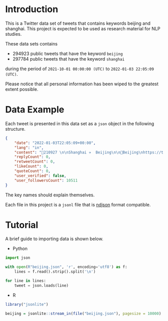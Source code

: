 # Introduction

This is a Twitter data set of tweets that contains keywords beijing and shanghai. This project is expected to be used as research material for NLP studies.

These data sets contains

- 294923 public tweets that have the keyword `beijing`
- 297784 public tweets that have the keyword `shanghai`

during the period of `2021-10-01 00:00:00 (UTC)` to `2022-01-03 22:05:09 (UTC)`.

Please notice that all personal information has been wiped to the greatest extent possible.

# Data Example

Each tweet is presented in this data set as a `json` object in the following structure.

```json
{
    "date": "2022-01-03T22:05:09+00:00",
    "lang": "in",
    "content": "🔷210927 \n\nShanghai ✈️  Beijing\n\n🛬Beijing\nhttps://t.co/OgDGuSbX75 https://t.co/IlUlGtxUVR",
    "replyCount": 0,
    "retweetCount": 0,
    "likeCount": 0,
    "quoteCount": 0,
    "user_verified": false,
    "user_followersCount": 10511
}
```

The key names should explain themselves.

Each file in this project is a `jsonl` file that is [ndjson](http://ndjson.org/) format compatible.

# Tutorial

A brief guide to importing data is shown below.

- Python

```python
import json

with open(R"beijing.json", 'r', encoding='utf8') as f:
    lines = f.read().strip().split('\n')

for line in lines:
    tweet = json.loads(line)
```

- R

```r
library("jsonlite")

beijing = jsonlite::stream_in(file("beijing.json"), pagesize = 10000)
```

